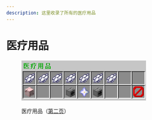```yaml
---
description: 这里收录了所有的医疗用品
---
```


# 医疗用品

<figure><img src="../../../.gitbook/assets/image (16).png" alt=""><figcaption><p>医疗用品（<a href="../../../xin-shou-kuai-su-shang-shou/you-xi-liu-cheng/zhan-qian-zhun-bei/xi-tong-shang-dian.md">第二页</a>）</p></figcaption></figure>
